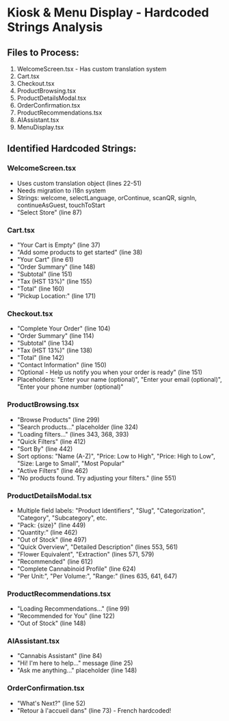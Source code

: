 # Kiosk & Menu Display - Hardcoded Strings Analysis

## Files to Process:
1. WelcomeScreen.tsx - Has custom translation system
2. Cart.tsx
3. Checkout.tsx  
4. ProductBrowsing.tsx
5. ProductDetailsModal.tsx
6. OrderConfirmation.tsx
7. ProductRecommendations.tsx
8. AIAssistant.tsx
9. MenuDisplay.tsx

## Identified Hardcoded Strings:

### WelcomeScreen.tsx
- Uses custom translation object (lines 22-51)
- Needs migration to i18n system
- Strings: welcome, selectLanguage, orContinue, scanQR, signIn, continueAsGuest, touchToStart
- "Select Store" (line 87)

### Cart.tsx  
- "Your Cart is Empty" (line 37)
- "Add some products to get started" (line 38)
- "Your Cart" (line 61)
- "Order Summary" (line 148)
- "Subtotal" (line 151)
- "Tax (HST 13%)" (line 155)
- "Total" (line 160)
- "Pickup Location:" (line 171)

### Checkout.tsx
- "Complete Your Order" (line 104)
- "Order Summary" (line 114)
- "Subtotal" (line 134)
- "Tax (HST 13%)" (line 138)
- "Total" (line 142)
- "Contact Information" (line 150)
- "Optional - Help us notify you when your order is ready" (line 151)
- Placeholders: "Enter your name (optional)", "Enter your email (optional)", "Enter your phone number (optional)"

### ProductBrowsing.tsx
- "Browse Products" (line 299)
- "Search products..." placeholder (line 324)
- "Loading filters..." (lines 343, 368, 393)
- "Quick Filters" (line 412)
- "Sort By" (line 442)
- Sort options: "Name (A-Z)", "Price: Low to High", "Price: High to Low", "Size: Large to Small", "Most Popular"
- "Active Filters" (line 462)
- "No products found. Try adjusting your filters." (line 551)

### ProductDetailsModal.tsx
- Multiple field labels: "Product Identifiers", "Slug", "Categorization", "Category", "Subcategory", etc.
- "Pack: {size}" (line 449)
- "Quantity:" (line 462)
- "Out of Stock" (line 497)
- "Quick Overview", "Detailed Description" (lines 553, 561)
- "Flower Equivalent", "Extraction" (lines 571, 579)
- "Recommended" (line 612)
- "Complete Cannabinoid Profile" (line 624)
- "Per Unit:", "Per Volume:", "Range:" (lines 635, 641, 647)

### ProductRecommendations.tsx
- "Loading Recommendations..." (line 99)
- "Recommended for You" (line 122)
- "Out of Stock" (line 148)

### AIAssistant.tsx
- "Cannabis Assistant" (line 84)
- "Hi! I'm here to help..." message (line 25)
- "Ask me anything..." placeholder (line 148)

### OrderConfirmation.tsx
- "What's Next?" (line 52)
- "Retour à l'accueil dans" (line 73) - French hardcoded!

